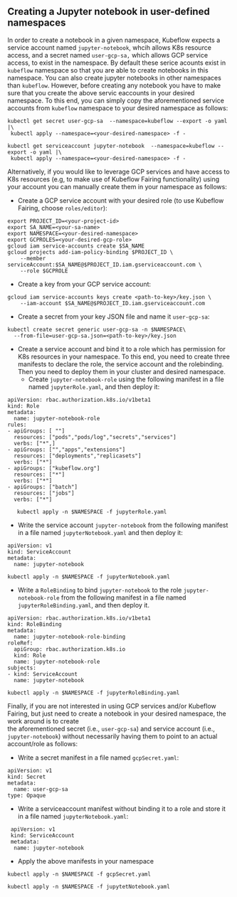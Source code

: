 ## Creating a Jupyter notebook in user-defined namespaces
In order to create a notebook in a given namespace, Kubeflow expects a service account named `jupyter-notebook`, whcih allows K8s resource access,  and a secret named `user-gcp-sa,` which allows GCP service access, to exist in the namespace. 
By default these serice acounts exist in `kubeflow` namespace so that you are able to create notebooks in this namespace. 
You can also create jupyter notebooks in other namespaces than `kubeflow`. However, before creating any notebook you have to make sure that you create the above servic eaccounts in your desired namespace. 
To this end, you can simply copy the aforementioned service accounts from `kubeflow` namespace to your desired namespace as follows:
``` 
kubectl get secret user-gcp-sa  --namespace=kubeflow --export -o yaml |\
 kubectl apply --namespace=<your-desired-namespace> -f -
```
```
kubectl get serviceaccount jupyter-notebook  --namespace=kubeflow --export -o yaml |\
 kubectl apply --namespace=<your-desired-namespace> -f -
``` 

Alternatively, if you would like to leverage GCP services and have access to K8s resources (e.g, to make use of  Kubeflow Fairing functionality) using your account you can  manually create 
them in your namespace as follows:
* Create a GCP service account with your desired role (to use Kubeflow Fairing, choose `roles/editor`):
```
export PROJECT_ID=<your-project-id>
export SA_NAME=<your-sa-name>
export NAMESPACE=<your-desired-namespace>
export GCPROLES=<your-desired-gcp-role>
gcloud iam service-accounts create $SA_NAME
gcloud projects add-iam-policy-binding $PROJECT_ID \
    --member serviceAccount:$SA_NAME@$PROJECT_ID.iam.gserviceaccount.com \
    --role $GCPROLE
```
* Create a key from your GCP service account:
```
gcloud iam service-accounts keys create <path-to-key>/key.json \
    --iam-account $SA_NAME@$PROJECT_ID.iam.gserviceaccount.com
```
* Create a secret from your key JSON file and name it `user-gcp-sa`:

```
kubectl create secret generic user-gcp-sa -n $NAMESPACE\
  --from-file=user-gcp-sa.json=<path-to-key>/key.json
```
* Create a service account and bind it  to a role which has permission for K8s resources in your namespace. 
To this end, you need to create three manifests to declare the role, the service account and the rolebinding. Then you need to deploy them in your cluster and desired namespace.
  * Create `jupyter-notebook-role` using the following manifest in a file named  `jupyterRole.yaml`, and then deploy it:
```
apiVersion: rbac.authorization.k8s.io/v1beta1
kind: Role
metadata:
  name: jupyter-notebook-role
rules:
- apiGroups: [ ""]
  resources: ["pods","pods/log","secrets","services"]
  verbs: ["*",]
- apiGroups: ["","apps","extensions"]
  resources: ["deployments","replicasets"]
  verbs: ["*"]
- apiGroups: ["kubeflow.org"]
  resources: ["*"]
  verbs: ["*"]
- apiGroups: ["batch"]
  resources: ["jobs"]
  verbs: ["*"]
```

```
   kubectl apply -n $NAMESPACE -f jupyterRole.yaml
```


  * Write the service account `jupyter-notebook` from the following manifest in a file named `jupyterNotebook.yaml` and then deploy it:
```
apiVersion: v1
kind: ServiceAccount
metadata: 
  name: jupyter-notebook
```

```
kubectl apply -n $NAMESPACE -f jupyterNotebook.yaml
```

  * Write a `RoleBinding` to bind `jupyter-notebook` to the role `jupyter-notebook-role` from the following manifest in a file named `jupyterRoleBinding.yaml`, and then deploy it.
``` 
apiVersion: rbac.authorization.k8s.io/v1beta1
kind: RoleBinding
metadata:
  name: jupyter-notebook-role-binding
roleRef:
  apiGroup: rbac.authorization.k8s.io
  kind: Role
  name: jupyter-notebook-role
subjects:
- kind: ServiceAccount
  name: jupyter-notebook  
```
```
kubectl apply -n $NAMESPACE -f jupyterRoleBinding.yaml
```

Finally, if you are not interested in using GCP services and/or Kubeflow Fairing, but just need to create a notebook in your desired namespace, the work around is to create  
the aforementioned secret (i.e., `user-gcp-sa`) and service account (i.e., `jupyter-notebook`) without necessarily having them to point to an actual account/role as follows: 
* Write a secret manifest in a file named `gcpSecret.yaml`:
``` 
apiVersion: v1
kind: Secret
metadata:
  name: user-gcp-sa
type: Opaque
```
* Write a serviceaccount manifest without binding it to a role and store it in a file named `jupyterNotebook.yaml`: 
```
 apiVersion: v1
 kind: ServiceAccount
 metadata: 
  name: jupyter-notebook
```
* Apply the above manifests in your namespace
```
kubectl apply -n $NAMESPACE -f gcpSecret.yaml
```
```
kubectl apply -n $NAMESPACE -f jupytetNotebook.yaml
```

